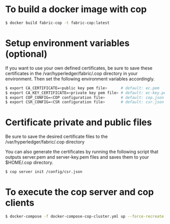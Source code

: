 # To build a docker image with cop
```sh
$ docker build fabric-cop -t fabric-cop:latest
```

# Setup environment variables (optional)
If you want to use your own defined certificates, be sure to save these certificates in the /var/hyperledger/fabric/.cop directory in your environment. Then set the following environment variables accordingly.

```sh
$ export CA_CERTIFICATE=<public key pem file>      # default: ec.pem
$ export CA_KEY_CERTIFICATE=<private key pem file> # default: ec-key.pem
$ export COP_CONFIG=<COP configuration file>       # default: cop.json (contains users, database setup, groups, and signing information)
$ export CSR_CONFIG=<CSR configuration file>       # default: csr.json (contains the Certificate Signing Request config information)
```

# Certificate private and public files
Be sure to save the desired certificate files to the /var/hyperledger/fabric/.cop directory

You can also generate the certificates by running the following script that outputs server.pem and server-key.pem files and saves them to your $HOME/.cop directory.
```sh
$ cop server init /config/csr.json
```

# To execute the cop server and cop clients
```sh
$ docker-compose -f docker-compose-cop-cluster.yml up --force-recreate -d
```


